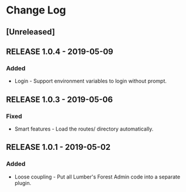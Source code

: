 # Change Log

## [Unreleased]

## RELEASE 1.0.4 - 2019-05-09
### Added
- Login - Support environment variables to login without prompt.

## RELEASE 1.0.3 - 2019-05-06
### Fixed
- Smart features - Load the routes/ directory automatically.

## RELEASE 1.0.1 - 2019-05-02
### Added
- Loose coupling - Put all Lumber's Forest Admin code into a separate plugin.
